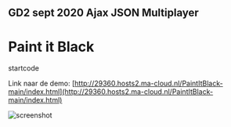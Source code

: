 ## GD2 sept 2020 Ajax JSON Multiplayer
# Paint it Black

startcode

Link naar de demo: [http://29360.hosts2.ma-cloud.nl/PaintItBlack-main/index.html](http://29360.hosts2.ma-cloud.nl/PaintItBlack-main/index.html)



![screenshot](https://github.com/MediacollegeAmsterdam/Paint-it-Black-2020-start-code/blob/master/Screenshot.png)
